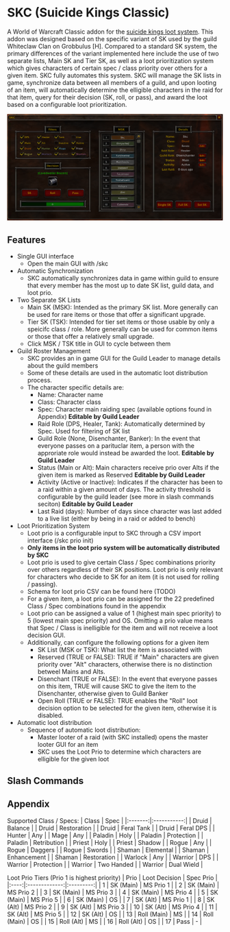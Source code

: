 # SKC (Suicide Kings Classic)
A World of Warcraft Classic addon for the [suicide kings loot system](https://wowwiki.fandom.com/wiki/Suicide_Kings). This addon was designed based on the specific variant of SK used by the guild Whiteclaw Clan on Grobbulus [H]. Compared to a standard SK system, the primary differences of the variant implemented here include the use of two separate lists, Main SK and Tier SK, as well as a loot prioritization system which gives characters of certain spec / class priority over others for a given item. SKC fully automates this system. SKC will manage the SK lists in game, synchronize data between all members of a guild, and upon looting of an item, will automatically determine the elligible characters in the raid for that item, query for their decision (SK, roll, or pass), and award the loot based on a configurable loot prioritization.

![SKC GUI](/media/SKC_Addon.png)

## Features
- Single GUI interface
    - Open the main GUI with /skc
- Automatic Synchronization
    - SKC automatically synchronizes data in game within guild to ensure that every member has the most up to date SK list, guild data, and loot prio.
- Two Separate SK Lists 
    - Main SK (MSK): Intended as the primary SK list. More generally can be used for rare items or those that offer a significant upgrade.
    - Tier SK (TSK): Intended for tier set items or those usable by only a speicifc class / role. More generally can be used for common items or those that offer a relatively small upgrade.
    - Click MSK / TSK title in GUI to cycle between them
- Guild Roster Management
    - SKC provides an in game GUI for the Guild Leader to manage details about the guild members
    - Some of these details are used in the automatic loot distribution process.
    - The character specific details are:
       - Name: Character name
       - Class: Character class
       - Spec: Character main raiding spec (available options found in Appendix) **Editable by Guild Leader**
       - Raid Role (DPS, Healer, Tank): Automatically determined by Spec. Used for filtering of SK list
       - Guild Role (None, Disenchanter, Banker): In the event that everyone passes on a parituclar item, a person with the approriate role would instead be awarded the loot. **Editable by Guild Leader**
       - Status (Main or Alt): Main characters receive prio over Alts if the given item is marked as Reserved **Editable by Guild Leader**
       - Activity (Active or Inactive): Indicates if the character has been to a raid within a given amount of days. The activity threshold is configurable by the guild leader (see more in slash commands seciton) **Editable by Guild Leader**
       - Last Raid (days): Number of days since character was last added to a live list (either by being in a raid or added to bench)
- Loot Prioritization System
    - Loot prio is a configurable input to SKC through a CSV import interface (/skc prio init)
    - **Only items in the loot prio system will be automatically distributed by SKC**
    - Loot prio is used to give certain Class / Spec combinations priority over others regardless of their SK positions. Loot prio is only relevant for characters who decide to SK for an item (it is not used for rolling / passing).
    - Schema for loot prio CSV can be found here (TODO)
    - For a given item, a loot prio can be assigned for the 22 predefined Class / Spec combinations found in the appendix
    - Loot prio can be assigned a value of 1 (highest main spec priority) to 5 (lowest main spec priority) and OS. Omitting a prio value means that Spec / Class is inelligible for the item and will not receive a loot decision GUI.
    - Additionally, can configure the following options for a given item
        - SK List (MSK or TSK): What list the item is associated with
        - Reserved (TRUE or FALSE): TRUE if "Main" characters are given priority over "Alt" characters, otherwise there is no distinction betweel Mains and Alts.
        - Disenchant (TRUE or FALSE): In the event that everyone passes on this item, TRUE will cause SKC to give the item to the Disenchanter, otherwise given to Guild Banker
        - Open Roll (TRUE or FALSE): TRUE enables the "Roll" loot decision option to be selected for the given item, otherwise it is disabled.
- Automatic loot distribution
    - Sequence of automatic loot distribution:
        - Master looter of a raid (with SKC installed) opens the master looter GUI for an item
        - SKC uses the Loot Prio to determine which characters are elligible for the given loot

## Slash Commands

## Appendix
Supported Class / Specs:
|  Class  |     Spec    |
|:-------:|:-----------:|
|  Druid  |   Balance   |
|  Druid  | Restoration |
|  Druid  |  Feral Tank |
|  Druid  |  Feral DPS  |
|  Hunter |     Any     |
|   Mage  |     Any     |
| Paladin |     Holy    |
| Paladin |  Protection |
| Paladin | Retribution |
|  Priest |     Holy    |
|  Priest |    Shadow   |
|  Rogue  |     Any     |
|  Rogue  |   Daggers   |
|  Rogue  |    Swords   |
|  Shaman |  Elemental  |
|  Shaman | Enhancement |
|  Shaman | Restoration |
| Warlock |     Any     |
| Warrior |     DPS     |
| Warrior |  Protection |
| Warrior |  Two Handed |
| Warrior |  Dual Wield |

Loot Prio Tiers (Prio 1 is highest priority)
| Prio | Loot Decision | Spec Prio |
|:----:|:-------------:|:---------:|
|   1  |   SK (Main)   | MS Prio 1 |
|   2  |   SK (Main)   | MS Prio 2 |
|   3  |   SK (Main)   | MS Prio 3 |
|   4  |   SK (Main)   | MS Prio 4 |
|   5  |   SK (Main)   | MS Prio 5 |
|   6  |   SK (Main)   |     OS    |
|   7  |    SK (Alt)   | MS Prio 1 |
|   8  |    SK (Alt)   | MS Prio 2 |
|   9  |    SK (Alt)   | MS Prio 3 |
|  10  |    SK (Alt)   | MS Prio 4 |
|  11  |    SK (Alt)   | MS Prio 5 |
|  12  |    SK (Alt)   |     OS    |
|  13  |  Roll (Main)  |     MS    |
|  14  |  Roll (Main)  |     OS    |
|  15  |   Roll (Alt)  |     MS    |
|  16  |   Roll (Alt)  |     OS    |
|  17  |      Pass     |     -     |
